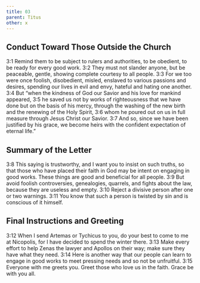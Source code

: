 ```yaml
---
title: 03
parent: Titus
other: x
---
```


## Conduct Toward Those Outside the Church

<a name="3:1">3:1</a> Remind them to be subject to rulers and authorities, to be obedient, to be ready for every good work. <a name="3:2">3:2</a> They must not slander anyone, but be peaceable, gentle, showing complete courtesy to all people. <a name="3:3">3:3</a> For we too were once foolish, disobedient, misled, enslaved to various passions and desires, spending our lives in evil and envy, hateful and hating one another. <a name="3:4">3:4</a> But “when the kindness of God our Savior and his love for mankind appeared, <a name="3:5">3:5</a> he saved us not by works of righteousness that we have done but on the basis of his mercy, through the washing of the new birth and the renewing of the Holy Spirit, <a name="3:6">3:6</a> whom he poured out on us in full measure through Jesus Christ our Savior. <a name="3:7">3:7</a> And so, since we have been justified by his grace, we become heirs with the confident expectation of eternal life.”

## Summary of the Letter

<a name="3:8">3:8</a> This saying is trustworthy, and I want you to insist on such truths, so that those who have placed their faith in God may be intent on engaging in good works. These things are good and beneficial for all people. <a name="3:9">3:9</a> But avoid foolish controversies, genealogies, quarrels, and fights about the law, because they are useless and empty. <a name="3:10">3:10</a> Reject a divisive person after one or two warnings. <a name="3:11">3:11</a> You know that such a person is twisted by sin and is conscious of it himself.

## Final Instructions and Greeting

<a name="3:12">3:12</a> When I send Artemas or Tychicus to you, do your best to come to me at Nicopolis, for I have decided to spend the winter there. <a name="3:13">3:13</a> Make every effort to help Zenas the lawyer and Apollos on their way; make sure they have what they need. <a name="3:14">3:14</a> Here is another way that our people can learn to engage in good works to meet pressing needs and so not be unfruitful. <a name="3:15">3:15</a> Everyone with me greets you. Greet those who love us in the faith. Grace be with you all.
